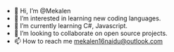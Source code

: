 - 👋 Hi, I’m @Mekalen
- 👀 I’m interested in learning new coding languages.
- 🌱 I’m currently learning C#, Javascript.
- 💞️ I’m looking to collaborate on open source projects.
- 📫 How to reach me mekalen16naidu@outlook.com


<!---
Mekalen/Mekalen is a ✨ special ✨ repository because its `README.md` (this file) appears on your GitHub profile.
You can click the Preview link to take a look at your changes.
--->
